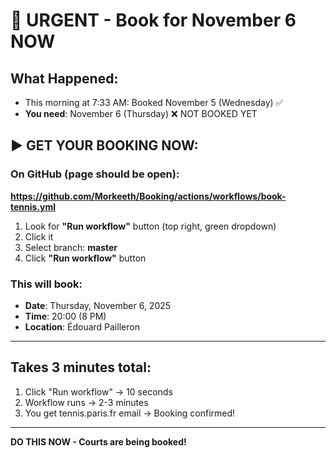 # 🚨 URGENT - Book for November 6 NOW

## What Happened:
- This morning at 7:33 AM: Booked November 5 (Wednesday) ✅
- **You need**: November 6 (Thursday) ❌ NOT BOOKED YET

## ▶️ GET YOUR BOOKING NOW:

### On GitHub (page should be open):
**https://github.com/Morkeeth/Booking/actions/workflows/book-tennis.yml**

1. Look for **"Run workflow"** button (top right, green dropdown)
2. Click it
3. Select branch: **master**
4. Click **"Run workflow"** button

### This will book:
- **Date**: Thursday, November 6, 2025
- **Time**: 20:00 (8 PM)
- **Location**: Édouard Pailleron

---

## Takes 3 minutes total:
1. Click "Run workflow" → 10 seconds
2. Workflow runs → 2-3 minutes
3. You get tennis.paris.fr email → Booking confirmed!

---

**DO THIS NOW - Courts are being booked!**

